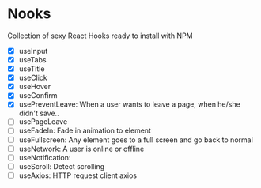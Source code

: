 # Nooks

Collection of sexy React Hooks ready to install with NPM

- [x] useInput
- [x] useTabs
- [x] useTitle
- [x] useClick
- [x] useHover
- [x] useConfirm
- [x] usePreventLeave: When a user wants to leave a page, when he/she didn't save..
- [ ] usePageLeave
- [ ] useFadeIn: Fade in animation to element
- [ ] useFullscreen: Any element goes to a full screen and go back to normal
- [ ] useNetwork: A user is online or offline
- [ ] useNotification: 
- [ ] useScroll: Detect scrolling
- [ ] useAxios: HTTP request client axios
